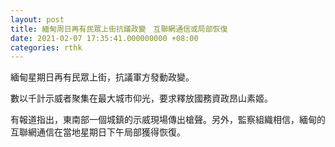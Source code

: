 ```yaml
---
layout: post
title: 緬甸周日再有民眾上街抗議政變　互聯網通信或局部恢復
date: 2021-02-07 17:35:41.000000000 +08:00
categories: rthk
---
```


緬甸星期日再有民眾上街，抗議軍方發動政變。

數以千計示威者聚集在最大城市仰光，要求釋放國務資政昂山素姬。

有報道指出，東南部一個城鎮的示威現場傳出槍聲。另外，監察組織相信，緬甸的互聯網通信在當地星期日下午局部獲得恢復。
